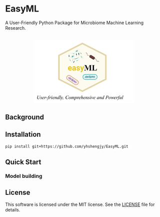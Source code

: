 # EasyML
A User-Friendly Python Package for Microbiome Machine Learning Research.
<br/><br/>
<p align="center"><img src="./easyml.png" height="200"/></p>

## Background


## Installation
```commandline
pip install git+https://github.com/yhshengjy/EasyML.git
```
## Quick Start

### Model building

## License

This software is licensed under the MIT license. See the [LICENSE](LICENSE) file for details.
